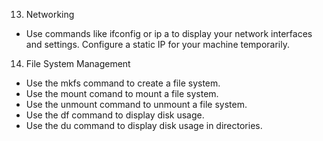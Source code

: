 13. Networking
- Use commands like ifconfig or ip a to display your network interfaces and settings. Configure a static IP for your machine temporarily.

14. File System Management
- Use the mkfs command to create a file system.
- Use the mount comand to mount a file system.
- Use the unmount command to unmount a file system.
- Use the df command to display disk usage.
- Use the du command to display disk usage in directories.
  
